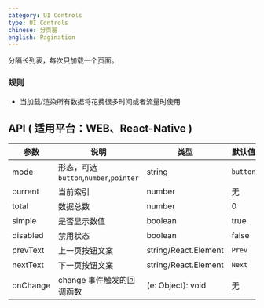 ```yaml
---
category: UI Controls
type: UI Controls
chinese: 分页器
english: Pagination
---
```


分隔长列表，每次只加载一个页面。

### 规则
- 当加载/渲染所有数据将花费很多时间或者流量时使用

## API ( 适用平台：WEB、React-Native )

| 参数      | 说明                                     | 类型    |默认值 |
|-----------|----------------------------------------|--------|--------|
|  mode  | 形态，可选`button`,`number`,`pointer` | string | `button`  |
|  current  | 当前索引 | number  |  无  |
|  total  | 数据总数 | number  |  0  |
|  simple  | 是否显示数值 | boolean | true  |
|  disabled  | 禁用状态 | boolean | false  |
|  prevText  | 上一页按钮文案 | string/React.Element | `Prev`  |
|  nextText  | 下一页按钮文案 | string/React.Element | `Next`  |
|  onChange | change 事件触发的回调函数 | (e: Object): void | 无 |
